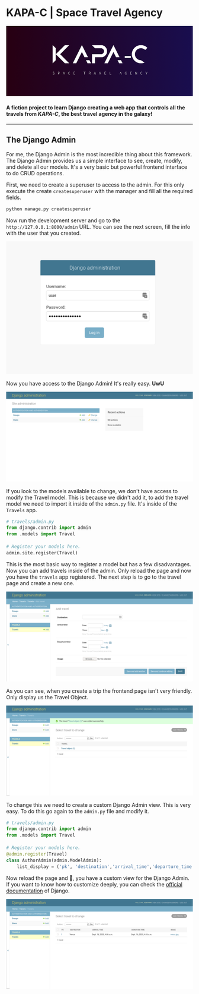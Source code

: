 # KAPA-C | Space Travel Agency

![Kapa-c](./assets/banner.png)
#### A fiction project to learn Django creating a web app that controls all the travels from *KAPA-C*, the best travel agency in the galaxy!

---

## The Django Admin

For me, the Django Admin is the most incredible thing about this framework. The Django Admin provides us a simple interface to see, create, modify, and delete all our models. It's a very basic but powerful frontend interface to do CRUD operations. 

First, we need to create a superuser to access to the admin. For this only execute the create `createsuperuser` with the manager and fill all the required fields. 

```bash
python manage.py createsuperuser
```

Now run the development server and go to the `http://127.0.0.1:8000/admin` URL. You can see the next screen, fill the info with the user that you created. 

![admin_login](./assets/admin_login.png)

Now you have access to the Django Admin! It's really easy. **UwU**

![admin_page](./assets/admin_first_page.png)

If you look to the models available to change, we don't have access to modify the Travel model. This is because we didn't add it, to add the travel model we need to import it inside of the `admin.py` file. It's inside of the `Travels` app. 

```python
# travels/admin.py  
from django.contrib import admin
from .models import Travel

# Register your models here.
admin.site.register(Travel) 
```
This is the most basic way to register a model but has a few disadvantages. Now you can add travels inside of the admin. Only reload the page and now you have the `travels` app registered. The next step is to go to the travel page and create a new one. 

![admin_page](./assets/admin_register_travel.png)

As you can see, when you create a trip the frontend page isn't very friendly. Only display us the Travel Object.

![created_ugly_travel](./assets/create_travel.png)

To change this we need to create a custom Django Admin view. This is very easy. To do this go again to the `admin.py` file and modify it. 

```python
# travels/admin.py  
from django.contrib import admin
from .models import Travel

# Register your models here.
@admin.register(Travel)
class AuthorAdmin(admin.ModelAdmin):
    list_display = ('pk', 'destination','arrival_time','departure_time', 'image')

```
Now reload the page and 🥳, you have a custom view for the Django Admin. If you want to know how to customize deeply, you can check the [official documentation](https://docs.djangoproject.com/en/3.1/ref/contrib/admin/) of Django. 

![admin_custom_page](./assets/custom_admin.png)















